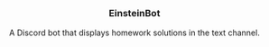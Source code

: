 <br>
<p align="center">
  <h3 align="center">EinsteinBot</h3>
  <p align="center">
    A Discord bot that displays homework solutions in the text channel.
  </p>
</p>
<br>